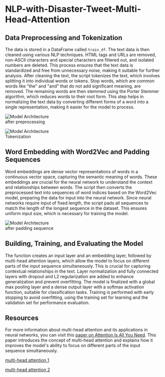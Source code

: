 # NLP-with-Disaster-Tweet-Multi-Head-Attention

<!DOCTYPE html>
<html lang="en">
<body>
    <h2>Data Preprocessing and Tokenization</h2>
    <p>
        The data is stored in a DataFrame called <code>train_df</code>. The text data is then cleaned using various NLP techniques. HTML tags and URLs are removed, non-ASCII characters and special characters are filtered out, and isolated numbers are deleted. This process ensures that the text data is standardized and free from unnecessary noise, making it suitable for further analysis.
        After cleaning the text, the script tokenizes the text, which involves splitting it into individual words or tokens. Stop words, which are common words like "the" and "and" that do not add significant meaning, are removed. The remaining words are then stemmed using the Porter Stemmer algorithm, which reduces words to their root form. This step helps in normalizing the text data by converting different forms of a word into a single representation, making it easier for the model to process.
    </p>

   <div class="image-container">
        <img src="https://private-user-images.githubusercontent.com/133969661/334141706-f782f01c-1b15-4f00-92cb-b006d9bd91f2.png?jwt=eyJhbGciOiJIUzI1NiIsInR5cCI6IkpXVCJ9.eyJpc3MiOiJnaXRodWIuY29tIiwiYXVkIjoicmF3LmdpdGh1YnVzZXJjb250ZW50LmNvbSIsImtleSI6ImtleTUiLCJleHAiOjE3MjM5MTAwNzEsIm5iZiI6MTcyMzkwOTc3MSwicGF0aCI6Ii8xMzM5Njk2NjEvMzM0MTQxNzA2LWY3ODJmMDFjLTFiMTUtNGYwMC05MmNiLWIwMDZkOWJkOTFmMi5wbmc_WC1BbXotQWxnb3JpdGhtPUFXUzQtSE1BQy1TSEEyNTYmWC1BbXotQ3JlZGVudGlhbD1BS0lBVkNPRFlMU0E1M1BRSzRaQSUyRjIwMjQwODE3JTJGdXMtZWFzdC0xJTJGczMlMkZhd3M0X3JlcXVlc3QmWC1BbXotRGF0ZT0yMDI0MDgxN1QxNTQ5MzFaJlgtQW16LUV4cGlyZXM9MzAwJlgtQW16LVNpZ25hdHVyZT00MzM5NDA4ZjA1MmZmZTc5MmQ1ZjNjMGU0YzljNGY3ODhjZWMyZDE1OTIzYjliZTNjNGZjNWI2OWFlZmE0YTg0JlgtQW16LVNpZ25lZEhlYWRlcnM9aG9zdCZhY3Rvcl9pZD0wJmtleV9pZD0wJnJlcG9faWQ9MCJ9.DUSs3jjkSlmAXhqocgv-KWzgXkYYaND9pa0gXex-B_Q" alt="Model Architecture">
        <div class="caption">after preprocessing</div>
    </div>
    <p>

  </p>

  <div class="image-container">
        <img src="https://private-user-images.githubusercontent.com/133969661/334141755-e162d2ce-da7e-4e40-bc6d-acea0233a928.png?jwt=eyJhbGciOiJIUzI1NiIsInR5cCI6IkpXVCJ9.eyJpc3MiOiJnaXRodWIuY29tIiwiYXVkIjoicmF3LmdpdGh1YnVzZXJjb250ZW50LmNvbSIsImtleSI6ImtleTUiLCJleHAiOjE3MjM5MTAwNzEsIm5iZiI6MTcyMzkwOTc3MSwicGF0aCI6Ii8xMzM5Njk2NjEvMzM0MTQxNzU1LWUxNjJkMmNlLWRhN2UtNGU0MC1iYzZkLWFjZWEwMjMzYTkyOC5wbmc_WC1BbXotQWxnb3JpdGhtPUFXUzQtSE1BQy1TSEEyNTYmWC1BbXotQ3JlZGVudGlhbD1BS0lBVkNPRFlMU0E1M1BRSzRaQSUyRjIwMjQwODE3JTJGdXMtZWFzdC0xJTJGczMlMkZhd3M0X3JlcXVlc3QmWC1BbXotRGF0ZT0yMDI0MDgxN1QxNTQ5MzFaJlgtQW16LUV4cGlyZXM9MzAwJlgtQW16LVNpZ25hdHVyZT1hYmQxODA5MTFjZDA0ZWI4MmMzMjk1ZDYwZDI4NGRkZmNmYzNlNWJhZjdlMzhhZjg2NmU3YzVkOGM5Y2IxOGNmJlgtQW16LVNpZ25lZEhlYWRlcnM9aG9zdCZhY3Rvcl9pZD0wJmtleV9pZD0wJnJlcG9faWQ9MCJ9.I2uDnE1wIsEDAXzp6r2RzcH1cKywIs7NW0bZ9n1UeYE" alt="Model Architecture">
        <div class="caption">Tokenization</div>
    </div>

  <h2>Word Embedding with Word2Vec and Padding Sequences</h2>
    <p>
        Word embeddings are dense vector representations of words in a continuous vector space, capturing the semantic meaning of words. These embeddings are crucial for the neural network to understand the context and relationships between words. The script then converts the preprocessed text into sequences of word indices based on the Word2Vec model, preparing the data for input into the neural network.
        Since neural networks require input of fixed length, the script pads all sequences to match the length of the longest sequence in the dataset. This ensures uniform input size, which is necessary for training the model.
    </p>

   <div class="image-container">
        <img src="https://private-user-images.githubusercontent.com/133969661/334141765-fe1f4538-2f79-4ebb-b57a-3e2da6951c78.png?jwt=eyJhbGciOiJIUzI1NiIsInR5cCI6IkpXVCJ9.eyJpc3MiOiJnaXRodWIuY29tIiwiYXVkIjoicmF3LmdpdGh1YnVzZXJjb250ZW50LmNvbSIsImtleSI6ImtleTUiLCJleHAiOjE3MjM5MTAwNzEsIm5iZiI6MTcyMzkwOTc3MSwicGF0aCI6Ii8xMzM5Njk2NjEvMzM0MTQxNzY1LWZlMWY0NTM4LTJmNzktNGViYi1iNTdhLTNlMmRhNjk1MWM3OC5wbmc_WC1BbXotQWxnb3JpdGhtPUFXUzQtSE1BQy1TSEEyNTYmWC1BbXotQ3JlZGVudGlhbD1BS0lBVkNPRFlMU0E1M1BRSzRaQSUyRjIwMjQwODE3JTJGdXMtZWFzdC0xJTJGczMlMkZhd3M0X3JlcXVlc3QmWC1BbXotRGF0ZT0yMDI0MDgxN1QxNTQ5MzFaJlgtQW16LUV4cGlyZXM9MzAwJlgtQW16LVNpZ25hdHVyZT04OGU2YjAwYzM2Y2ViYzY4M2UxNzViYjFhM2RkYjE5MjQ2OGNiZTljNTk2NzhmMzM5MjRhNzZlMDVlODRmNmMyJlgtQW16LVNpZ25lZEhlYWRlcnM9aG9zdCZhY3Rvcl9pZD0wJmtleV9pZD0wJnJlcG9faWQ9MCJ9.7zNmq6EYBcUjORd8b6nKqNuE2d5tIxRMaNAkbC5cu30" alt="Model Architecture">
        <div class="caption">after padding sequence</div>
    </div>

  <h2>Building, Training, and Evaluating the Model</h2>
    <p>
        The function creates an input layer and an embedding layer, followed by multi-head attention layers, which allow the model to focus on different parts of the input sequence simultaneously. This is crucial for capturing contextual relationships in the text. Layer normalization and fully connected layers with dropout and L2 regularization are added to enhance generalization and prevent overfitting. The model is finalized with a global max pooling layer and a dense output layer with a softmax activation function, suitable for classification tasks. Training is performed with early stopping to avoid overfitting, using the training set for learning and the validation set for performance evaluation.
    </p>
<h2>Resources</h2>
<p>
        For more information about multi-head attention and its applications in neural networks, you can visit this
        <a href="https://arxiv.org/pdf/1706.03762v7" target="_blank">paper on Attention Is All You Need</a>. This paper introduces the concept of multi-head attention and explains how it improves the model's ability to focus on different parts of the input sequence simultaneously.
</p>
<p>
    <a href="https://storrs.io/multihead-attention/" target="_blank">multi-head attention 1</a>
</p>
<p>
     <a href="https://storrs.io/attention/" target="_blank">multi-head attention 2</a>
</p>

    
</body>
</html>
